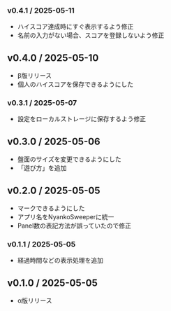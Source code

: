### v0.4.1 / 2025-05-11

  - ハイスコア達成時にすぐ表示するよう修正
  - 名前の入力がない場合、スコアを登録しないよう修正

## v0.4.0 / 2025-05-10

  - β版リリース
  - 個人のハイスコアを保存できるようにした

### v0.3.1 / 2025-05-07

  - 設定をローカルストレージに保存するよう修正

## v0.3.0 / 2025-05-06

  - 盤面のサイズを変更できるようにした
  - 「遊び方」を追加

## v0.2.0 / 2025-05-05

  - マークできるようにした
  - アプリ名をNyankoSweeperに統一
  - Panel数の表記方法が誤っていたので修正

### v0.1.1 / 2025-05-05

  - 経過時間などの表示処理を追加

## v0.1.0 / 2025-05-05

  - α版リリース

